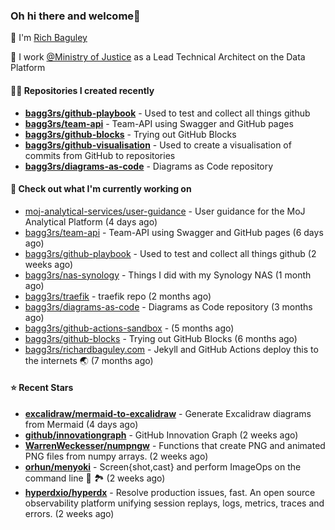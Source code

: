 ### Oh hi there and welcome👋

👐 I'm [Rich Baguley](https://richardbaguley.com/about)

🏢 I work [@Ministry of Justice](https://github.com/ministryofjustice) as a Lead Technical Architect on the Data Platform

#### 👨‍💻 Repositories I created recently
- **[bagg3rs/github-playbook](https://github.com/bagg3rs/github-playbook)** - Used to test and collect all things github
- **[bagg3rs/team-api](https://github.com/bagg3rs/team-api)** - Team-API using Swagger and GitHub pages
- **[bagg3rs/github-blocks](https://github.com/bagg3rs/github-blocks)** - Trying out GitHub Blocks
- **[bagg3rs/github-visualisation](https://github.com/bagg3rs/github-visualisation)** - Used to create a visualisation of commits from GitHub to repositories
- **[bagg3rs/diagrams-as-code](https://github.com/bagg3rs/diagrams-as-code)** - Diagrams as Code repository

#### 👷 Check out what I'm currently working on

- [moj-analytical-services/user-guidance](https://github.com/moj-analytical-services/user-guidance) - User guidance for the MoJ Analytical Platform (4 days ago)
- [bagg3rs/team-api](https://github.com/bagg3rs/team-api) - Team-API using Swagger and GitHub pages (6 days ago)
- [bagg3rs/github-playbook](https://github.com/bagg3rs/github-playbook) - Used to test and collect all things github (2 weeks ago)
- [bagg3rs/nas-synology](https://github.com/bagg3rs/nas-synology) - Things I did with my Synology NAS (1 month ago)
- [bagg3rs/traefik](https://github.com/bagg3rs/traefik) - traefik repo (2 months ago)
- [bagg3rs/diagrams-as-code](https://github.com/bagg3rs/diagrams-as-code) - Diagrams as Code repository (3 months ago)
- [bagg3rs/github-actions-sandbox](https://github.com/bagg3rs/github-actions-sandbox) -  (5 months ago)
- [bagg3rs/github-blocks](https://github.com/bagg3rs/github-blocks) - Trying out GitHub Blocks (6 months ago)
- [bagg3rs/richardbaguley.com](https://github.com/bagg3rs/richardbaguley.com) - Jekyll and GitHub Actions deploy this to the internets 🌏 (7 months ago)

#### ⭐ Recent Stars


- **[excalidraw/mermaid-to-excalidraw](https://github.com/excalidraw/mermaid-to-excalidraw)** - Generate Excalidraw diagrams from Mermaid (4 days ago)
- **[github/innovationgraph](https://github.com/github/innovationgraph)** - GitHub Innovation Graph (2 weeks ago)
- **[WarrenWeckesser/numpngw](https://github.com/WarrenWeckesser/numpngw)** - Functions that create PNG and animated PNG files from numpy arrays. (2 weeks ago)
- **[orhun/menyoki](https://github.com/orhun/menyoki)** - Screen{shot,cast} and perform ImageOps on the command line 🌱 🏞️ (2 weeks ago)
- **[hyperdxio/hyperdx](https://github.com/hyperdxio/hyperdx)** - Resolve production issues, fast. An open source observability platform unifying session replays, logs, metrics, traces and errors. (2 weeks ago)
